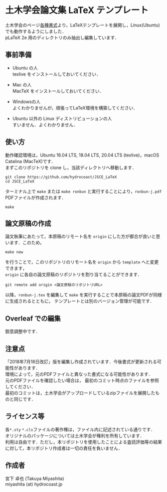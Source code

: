 # 土木学会論文集 LaTeX テンプレート
土木学会のページ[各種書式](http://committees.jsce.or.jp/jjsce/pform)より，LaTeXテンプレートを展開し，Linux(Ubuntu)でも動作するようにしました．  
pLaTeX 2e 用のディレクトリのみ抽出し編集しています．  

## 事前準備
- Ubuntu の人  
texlive をインストールしておいてください．

- Mac の人  
MacTeX をインストールしておいてください．

- Windowsの人  
よくわかりませんが，頑張ってLaTeX環境を構築してください．

- Ubuntu 以外の Linux ディストリビューションの人  
すいません．よくわかりません．


## 使い方
動作確認環境は，Ubuntu 16.04 LTS, 18.04 LTS, 20.04 LTS (texlive)，macOS Catalina (MacTeX)です．  
まずこのリポジトリを clone し，当該ディレクトリへ移動します．
```shell
git clone https://github.com/hydrocoast/JSCE_LaTeX
cd JSCE_LaTeX
```
ターミナル上で `make` または `make ronbun` と実行することにより，`ronbun-j.pdf` PDFファイルが作成されます．
```shell
make
```


## 論文原稿の作成
論文執筆にあたって，本原稿のリモート名を `origin` にした方が都合が良いと思います．このため，
```shell
make new
```
を行うことで，このリポジトリのリモート名を `origin` から `template` へと変更できます，  
`origin` に各自の論文原稿のリポジトリを割り当てることができます．
```shell
git remote add origin <論文原稿のリポジトリURL>
```
以降，`ronbun-j.tex` を編集して `make` を実行することで本原稿の論文PDFが同様に生成されるとともに，
テンプレートとは別のバージョン管理が可能です．  

## Overleaf での編集
鋭意調整中です．


## 注意点
「2018年7月18日改訂」版を編集し作成されています．今後書式が更新される可能性があります．  
環境によって，元のPDFファイルと異なった書式になる可能性があります．  
元のPDFファイルを確認したい場合は， 最初のコミット時点のファイルを参照してください．  
最初のコミットは，土木学会がアップロードしているzipファイルを展開したものと同じです．  

## ライセンス等
各`*.sty` `*.cls`ファイルの著作権は，ファイル内に記述されている通りです．  
オリジナルのパッケージについては土木学会が権利を所有しています．  
利用は自由です．ただし，本リポジトリを使用したことによる査読評価等の結果に対して，本リポジトリ作成者は一切の責任を負いません．

## 作成者
宮下 卓也 (Takuya Miyashita)  
miyashita (at) hydrocoast.jp
